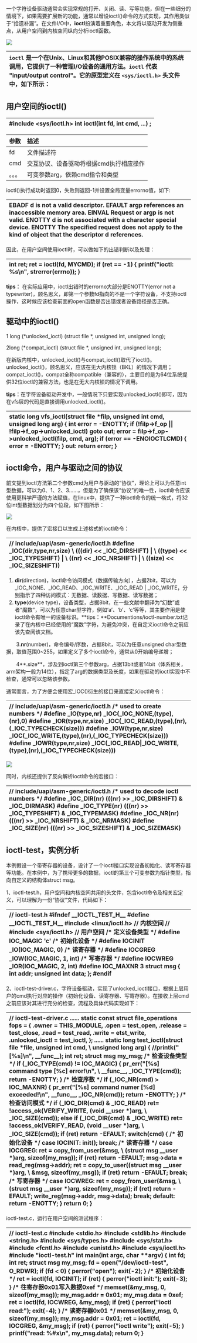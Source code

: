 一个字符设备驱动通常会实现常规的打开、关闭、读、写等功能，但在一些细分的情境下，如果需要扩展新的功能，通常以增设ioctl()命令的方式实现，其作用类似于“拾遗补漏”。在文件I/O中，**ioctl**扮演着重要角色，本文将以驱动开发为侧重点，从用户空间到内核空间纵向分析ioctl函数。

![](https://pic3.zhimg.com/v2-a7890ccdedb0f35597c1882b3957f726_r.jpg)

| `ioctl` 是一个在Unix、Linux和其他POSIX兼容的操作系统中的系统调用，它提供了一种管理I/O设备的通用方法。`ioctl` 代表 "input/output control"。它的原型定义在 `<sys/ioctl.h>` 头文件中，如下所示： |
| :---------------------------------------------------------------------------------------------------------------------------------- |

## 用户空间的ioctl()

| #include \<sys/ioctl.h> int ioctl(int fd, int cmd, ...) ; |
| :-------------------------------------------------------- |

| 参数  | 描述                    |
| :-- | :-------------------- |
| fd  | 文件描述符                 |
| cmd | 交互协议、设备驱动将根据cmd执行相应操作 |
| 。。。 | 可变参数arg，依赖cmd指令和类型    |

ioctl()执行成功时返回0，失败则返回-1并设置全局变量errorno值，如下:

| EBADF d is not a valid descriptor. EFAULT argp references an inaccessible memory area. EINVAL Request or argp is not valid. ENOTTY d is not associated with a character special device. ENOTTY The specified request does not apply to the kind of object that the descriptor d references. |
| :------------------------------------------------------------------------------------------------------------------------------------------------------------------------------------------------------------------------------------------------------------------------------------------ |

因此，在用户空间使用ioctl时，可以做如下的出错判断以及处理：

| int ret; ret = ioctl(fd, MYCMD); if (ret == -1) { printf("ioctl: %s\n", strerror(errno)); } |
| :------------------------------------------------------------------------------------------ |

**tips：** 在实际应用中，ioctl出错时的errorno大部分是ENOTTY(error not a typewriter)，顾名思义，即第一个参数fd指向的不是一个字符设备，不支持ioctl操作，这时候应该检查前面的open函数是否出错或者设备路径是否正确。

## 驱动中的ioctl()

1 long (\*unlocked\_ioctl) (struct file \*, unsigned int, unsigned long);

2long (\*compat\_ioctl) (struct file \*, unsigned int, unsigned long);

在新版内核中，unlocked\_ioctl()与compat\_ioctl()取代了ioctl()。unlocked\_ioctl()，顾名思义，应该在无大内核锁（BKL）的情况下调用；compat\_ioctl()，compat全称compatible（兼容的），主要目的是为64位系统提供32位ioctl的兼容方法，也是在无大内核锁的情况下调用。

**tips**：在字符设备驱动开发中，一般情况下只要实现unlocked\_ioctl()即可，因为在vfs层的代码是直接调用unlocked\_ioctl()。

| static long vfs\_ioctl(struct file \*filp, unsigned int cmd, unsigned long arg) { int error = -ENOTTY; if (!filp->f\_op \|\| !filp->f\_op->unlocked\_ioctl) goto out; error = filp->f\_op->unlocked\_ioctl(filp, cmd, arg); if (error == -ENOIOCTLCMD) { error = -ENOTTY; } out: return error; } |
| :----------------------------------------------------------------------------------------------------------------------------------------------------------------------------------------------------------------------------------------------------------------------------------------------- |

## **ioctl命令，用户与驱动之间的协议**

前文提到ioctl方法第二个参数cmd为用户与驱动的“协议”，理论上可以为任意int型数据，可以为0、1、2、3……，但是为了确保该“协议”的唯一性，ioctl命令应该使用更科学严谨的方法赋值，在linux中，提供了一种ioctl命令的统一格式，将32位int型数据划分为四个位段，如下图所示：

![](https://pic3.zhimg.com/v2-6dfa9f4619c54edfe280dd944835a406_r.jpg)

在内核中，提供了宏接口以生成上述格式的ioctl命令：

| // include/uapi/asm-generic/ioctl.h #define \_IOC(dir,type,nr,size) \ (((dir) << \_IOC\_DIRSHIFT) \| \ ((type) << \_IOC\_TYPESHIFT) \| \ ((nr) << \_IOC\_NRSHIFT) \| \ ((size) << \_IOC\_SIZESHIFT)) |
| :--------------------------------------------------------------------------------------------------------------------------------------------------------------------------------------------------- |

1.  **dir**(direction)，ioctl命令访问模式（数据传输方向），占据2bit，可以为\_IOC\_NONE、\_IOC\_READ、\_IOC\_WRITE、\_IOC\_READ | \_IOC\_WRITE，分别指示了四种访问模式：无数据、读数据、写数据、读写数据；
2.  **type**(device type)，设备类型，占据8bit，在一些文献中翻译为“幻数”或者“魔数”，可以为任意char型字符，例如‘a’、‘b’、‘c’等等，其主要作用是使ioctl命令有唯一的设备标识。\*\*tips：\*\*Documentions/ioctl-number.txt记录了在内核中已经使用的“魔数”字符，为避免冲突，在自定义ioctl命令之前应该先查阅该文档。

       3.**nr**(number)，命令编号/序数，占据8bit，可以为任意unsigned char型数据，取值范围0\~255，如果定义了多个ioctl命令，通常从0开始编号递增；

       4\*\*.size\*\*，涉及到ioctl第三个参数arg，占据13bit或者14bit（体系相关，arm架构一般为14位），指定了arg的数据类型及长度，如果在驱动的ioctl实现中不检查，通常可以忽略该参数。

通常而言，为了方便会使用宏\_IOC()衍生的接口来直接定义ioctl命令：

| // include/uapi/asm-generic/ioctl.h /\* used to create numbers \*/ #define \_IO(type,nr) \_IOC(\_IOC\_NONE,(type),(nr),0) #define \_IOR(type,nr,size) \_IOC(\_IOC\_READ,(type),(nr),(\_IOC\_TYPECHECK(size))) #define \_IOW(type,nr,size) \_IOC(\_IOC\_WRITE,(type),(nr),(\_IOC\_TYPECHECK(size))) #define \_IOWR(type,nr,size) \_IOC(\_IOC\_READ\|\_IOC\_WRITE,(type),(nr),(\_IOC\_TYPECHECK(size))) |
| :---------------------------------------------------------------------------------------------------------------------------------------------------------------------------------------------------------------------------------------------------------------------------------------------------------------------------------------------------------------------------------------------------- |

![](https://pic3.zhimg.com/v2-5d81c9567121adbe8de7df77c82d468e_r.jpg)

同时，内核还提供了反向解析ioctl命令的宏接口：

| // include/uapi/asm-generic/ioctl.h /\* used to decode ioctl numbers \*/ #define \_IOC\_DIR(nr) (((nr) >> \_IOC\_DIRSHIFT) & \_IOC\_DIRMASK) #define \_IOC\_TYPE(nr) (((nr) >> \_IOC\_TYPESHIFT) & \_IOC\_TYPEMASK) #define \_IOC\_NR(nr) (((nr) >> \_IOC\_NRSHIFT) & \_IOC\_NRMASK) #define \_IOC\_SIZE(nr) (((nr) >> \_IOC\_SIZESHIFT) & \_IOC\_SIZEMASK) |
| :---------------------------------------------------------------------------------------------------------------------------------------------------------------------------------------------------------------------------------------------------------------------------------------------------------------------------------------------------------- |

## ioctl-test，实例分析

本例假设一个带寄存器的设备，设计了一个ioctl接口实现设备初始化、读写寄存器等功能。在本例中，为了携带更多的数据，ioctl的第三个可变参数为指针类型，指向自定义的结构体struct msg。

1、ioctl-test.h，用户空间和内核空间共用的头文件，包含ioctl命令及相关宏定义，可以理解为一份“协议”文件，代码如下：

| // ioctl-test.h #ifndef \_\_IOCTL\_TEST\_H\_\_ #define \_\_IOCTL\_TEST\_H\_\_ #include \<linux/ioctl.h> // 内核空间 // #include \<sys/ioctl.h> // 用户空间 /\* 定义设备类型 \*/ #define IOC\_MAGIC 'c' /\* 初始化设备 \*/ #define IOCINIT \_IO(IOC\_MAGIC, 0) /\* 读寄存器 \*/ #define IOCGREG \_IOW(IOC\_MAGIC, 1, int) /\* 写寄存器 \*/ #define IOCWREG \_IOR(IOC\_MAGIC, 2, int) #define IOC\_MAXNR 3 struct msg { int addr; unsigned int data; }; #endif |
| :-------------------------------------------------------------------------------------------------------------------------------------------------------------------------------------------------------------------------------------------------------------------------------------------------------------------------------------------------------------------------------------------------------------------------------- |

2、ioctl-test-driver.c，字符设备驱动，实现了unlocked\_ioctl接口，根据上层用户的cmd执行对应的操作（初始化设备、读寄存器、写寄存器）。在接收上层cmd之前应该对其进行充分的检查，流程及具体代码实现如下：

| // ioctl-test-driver.c ...... static const struct file\_operations fops = { .owner = THIS\_MODULE, .open = test\_open, .release = test\_close, .read = test\_read, .write = etst\_write, .unlocked\_ioctl = test\_ioctl, }; ...... static long test\_ioctl(struct file \*file, unsigned int cmd, \ unsigned long arg) { //printk("\[%s]\n", \_\_func\_\_); int ret; struct msg my\_msg; /\* 检查设备类型 \*/ if (\_IOC\_TYPE(cmd) != IOC\_MAGIC) { pr\_err("\[%s] command type \[%c] error!\n", \ \_\_func\_\_, \_IOC\_TYPE(cmd)); return -ENOTTY; } /\* 检查序数 \*/ if (\_IOC\_NR(cmd) > IOC\_MAXNR) { pr\_err("\[%s] command numer \[%d] exceeded!\n", \_\_func\_\_, \_IOC\_NR(cmd)); return -ENOTTY; } /\* 检查访问模式 \*/ if (\_IOC\_DIR(cmd) & \_IOC\_READ) ret= !access\_ok(VERIFY\_WRITE, (void \_\_user \*)arg, \ \_IOC\_SIZE(cmd)); else if (\_IOC\_DIR(cmd) & \_IOC\_WRITE) ret= !access\_ok(VERIFY\_READ, (void \_\_user \*)arg, \ \_IOC\_SIZE(cmd)); if (ret) return -EFAULT; switch(cmd) { /\* 初始化设备 \*/ case IOCINIT: init(); break; /\* 读寄存器 \*/ case IOCGREG: ret = copy\_from\_user(\&msg, \ (struct msg \_\_user \*)arg, sizeof(my\_msg)); if (ret) return -EFAULT; msg->data = read\_reg(msg->addr); ret = copy\_to\_user((struct msg \_\_user \*)arg, \ \&msg, sizeof(my\_msg)); if (ret) return -EFAULT; break; /\* 写寄存器 \*/ case IOCWREG: ret = copy\_from\_user(\&msg, \ (struct msg \_\_user \*)arg, sizeof(my\_msg)); if (ret) return -EFAULT; write\_reg(msg->addr, msg->data); break; default: return -ENOTTY; } return 0; } |
| :---------------------------------------------------------------------------------------------------------------------------------------------------------------------------------------------------------------------------------------------------------------------------------------------------------------------------------------------------------------------------------------------------------------------------------------------------------------------------------------------------------------------------------------------------------------------------------------------------------------------------------------------------------------------------------------------------------------------------------------------------------------------------------------------------------------------------------------------------------------------------------------------------------------------------------------------------------------------------------------------------------------------------------------------------------------------------------------------------------------------------------------------------------------------------------------------------------------------------------------------------------------------------------------------------------------------------------------------------------------------------------------------------------------------------------------------------------------------------------------------------------------------------------------- |

ioctl-test.c，运行在用户空间的测试程序：

| // ioctl-test.c #include \<stdio.h> #include \<stdlib.h> #include \<string.h> #include \<sys/types.h> #include \<sys/stat.h> #include \<fcntl.h> #include \<unistd.h> #include \<sys/ioctl.h> #include "ioctl-test.h" int main(int argc, char \*\*argv) { int fd; int ret; struct msg my\_msg; fd = open("/dev/ioctl-test", O\_RDWR); if (fd < 0) { perror("open"); exit(-2); } /\* 初始化设备 \*/ ret = ioctl(fd, IOCINIT); if (ret) { perror("ioctl init:"); exit(-3); } /\* 往寄存器0x01写入数据0xef \*/ memset(\&my\_msg, 0, sizeof(my\_msg)); my\_msg.addr = 0x01; my\_msg.data = 0xef; ret = ioctl(fd, IOCWREG, \&my\_msg); if (ret) { perror("ioctl read:"); exit(-4); } /\* 读寄存器0x01 \*/ memset(\&my\_msg, 0, sizeof(my\_msg)); my\_msg.addr = 0x01; ret = ioctl(fd, IOCGREG, \&my\_msg); if (ret) { perror("ioctl write"); exit(-5); } printf("read: %#x\n", my\_msg.data); return 0; } |
| :---------------------------------------------------------------------------------------------------------------------------------------------------------------------------------------------------------------------------------------------------------------------------------------------------------------------------------------------------------------------------------------------------------------------------------------------------------------------------------------------------------------------------------------------------------------------------------------------------------------------------------------------------------------------------------------------------------------------------------------------------------------------------------------------------------------------------------------------------------------------------------- |

